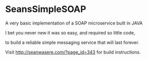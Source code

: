 # SeansSimpleSOAP
A very basic implementation of a SOAP microservice built in JAVA

I bet you never new it was so easy, and required so little code,

to build a reliable simple messaging service that will last forever.


Visit http://seanwasere.com/?page_id=343 for build instructions.



